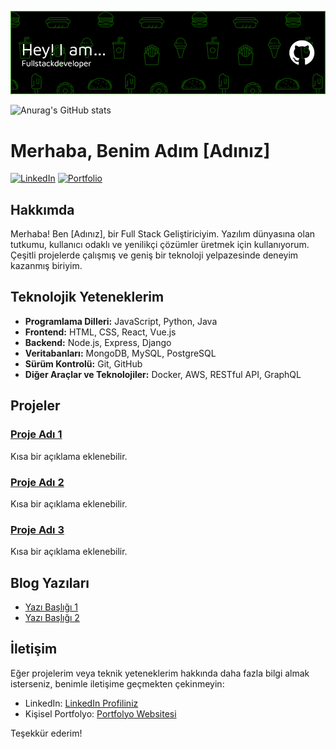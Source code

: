 ![Header](./github-header-image.png)

![Anurag's GitHub stats](https://github-readme-stats.vercel.app/api?username=bykuin&show_icons=true&theme=prussian)

# Merhaba, Benim Adım [Adınız]

[![LinkedIn](https://img.shields.io/badge/LinkedIn-Profile-blue)](https://www.linkedin.com/in/linkedin-kullanici-adi/)
[![Portfolio](https://img.shields.io/badge/Portfolio-Website-green)](https://www.portfolio-website.com/)

## Hakkımda
Merhaba! Ben [Adınız], bir Full Stack Geliştiriciyim. Yazılım dünyasına olan tutkumu, kullanıcı odaklı ve yenilikçi çözümler üretmek için kullanıyorum. Çeşitli projelerde çalışmış ve geniş bir teknoloji yelpazesinde deneyim kazanmış biriyim.

## Teknolojik Yeteneklerim
- **Programlama Dilleri:** JavaScript, Python, Java
- **Frontend:** HTML, CSS, React, Vue.js
- **Backend:** Node.js, Express, Django
- **Veritabanları:** MongoDB, MySQL, PostgreSQL
- **Sürüm Kontrolü:** Git, GitHub
- **Diğer Araçlar ve Teknolojiler:** Docker, AWS, RESTful API, GraphQL

## Projeler

### [Proje Adı 1](https://github.com/proje-linki)
Kısa bir açıklama eklenebilir.

### [Proje Adı 2](https://github.com/proje-linki)
Kısa bir açıklama eklenebilir.

### [Proje Adı 3](https://github.com/proje-linki)
Kısa bir açıklama eklenebilir.

## Blog Yazıları

- [Yazı Başlığı 1](https://medium.com/yazi-linki)
- [Yazı Başlığı 2](https://medium.com/yazi-linki)

## İletişim
Eğer projelerim veya teknik yeteneklerim hakkında daha fazla bilgi almak isterseniz, benimle iletişime geçmekten çekinmeyin:

- LinkedIn: [LinkedIn Profiliniz](https://www.linkedin.com/in/linkedin-kullanici-adi/)
- Kişisel Portfolyo: [Portfolyo Websitesi](https://www.portfolio-website.com/)

Teşekkür ederim!

